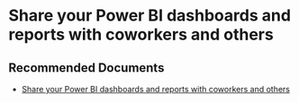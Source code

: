   <properties
	pageTitle="sharing or accessing a dashboard or report"
	description="sharing or accessing a dashboard or report"
	service="microsoft.PowerBIDedicated"
	resource="capacities"
	authors="pjfreitas"
	ms.author="pfreitas"	
	displayOrder="1050"
	selfHelpType="generic"
	supportTopicIds="32628155"
	productPesIds="16334"
	cloudEnvironments="public, MoonCake, fairfax, usnat, ussec" 
	articleId="af5c9428-f7d8-8e6e-3bcb-44e6381fa95d"
	ownershipId="PowerBI_PowerBI"
/>

# Share your Power BI dashboards and reports with coworkers and others

## **Recommended Documents**

* [Share your Power BI dashboards and reports with coworkers and others](https://docs.microsoft.com/power-bi/service-share-dashboards)
